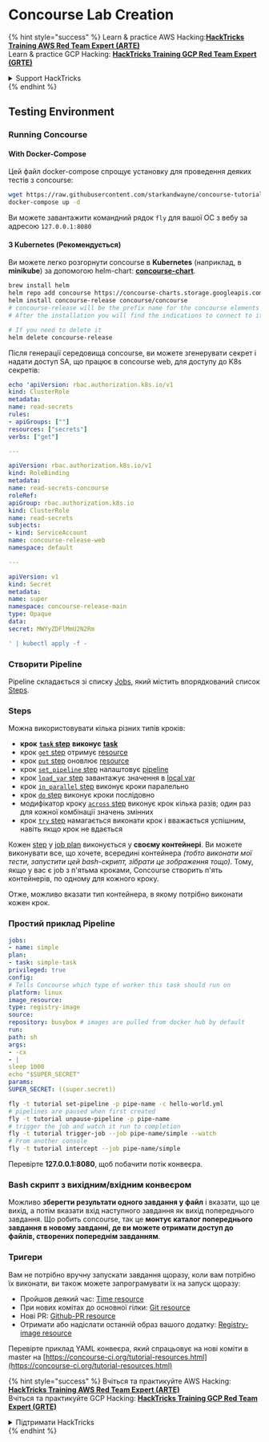 # Concourse Lab Creation

{% hint style="success" %}
Learn & practice AWS Hacking:<img src="../../.gitbook/assets/image (1) (1) (1).png" alt="" data-size="line">[**HackTricks Training AWS Red Team Expert (ARTE)**](https://training.hacktricks.xyz/courses/arte)<img src="../../.gitbook/assets/image (1) (1) (1).png" alt="" data-size="line">\
Learn & practice GCP Hacking: <img src="../../.gitbook/assets/image (2).png" alt="" data-size="line">[**HackTricks Training GCP Red Team Expert (GRTE)**<img src="../../.gitbook/assets/image (2).png" alt="" data-size="line">](https://training.hacktricks.xyz/courses/grte)

<details>

<summary>Support HackTricks</summary>

* Check the [**subscription plans**](https://github.com/sponsors/carlospolop)!
* **Join the** 💬 [**Discord group**](https://discord.gg/hRep4RUj7f) or the [**telegram group**](https://t.me/peass) or **follow** us on **Twitter** 🐦 [**@hacktricks\_live**](https://twitter.com/hacktricks_live)**.**
* **Share hacking tricks by submitting PRs to the** [**HackTricks**](https://github.com/carlospolop/hacktricks) and [**HackTricks Cloud**](https://github.com/carlospolop/hacktricks-cloud) github repos.

</details>
{% endhint %}

## Testing Environment

### Running Concourse

#### With Docker-Compose

Цей файл docker-compose спрощує установку для проведення деяких тестів з concourse:
```bash
wget https://raw.githubusercontent.com/starkandwayne/concourse-tutorial/master/docker-compose.yml
docker-compose up -d
```
Ви можете завантажити командний рядок `fly` для вашої ОС з вебу за адресою `127.0.0.1:8080`

#### З Kubernetes (Рекомендується)

Ви можете легко розгорнути concourse в **Kubernetes** (наприклад, в **minikube**) за допомогою helm-chart: [**concourse-chart**](https://github.com/concourse/concourse-chart).
```bash
brew install helm
helm repo add concourse https://concourse-charts.storage.googleapis.com/
helm install concourse-release concourse/concourse
# concourse-release will be the prefix name for the concourse elements in k8s
# After the installation you will find the indications to connect to it in the console

# If you need to delete it
helm delete concourse-release
```
Після генерації середовища concourse, ви можете згенерувати секрет і надати доступ SA, що працює в concourse web, для доступу до K8s секретів:
```yaml
echo 'apiVersion: rbac.authorization.k8s.io/v1
kind: ClusterRole
metadata:
name: read-secrets
rules:
- apiGroups: [""]
resources: ["secrets"]
verbs: ["get"]

---

apiVersion: rbac.authorization.k8s.io/v1
kind: RoleBinding
metadata:
name: read-secrets-concourse
roleRef:
apiGroup: rbac.authorization.k8s.io
kind: ClusterRole
name: read-secrets
subjects:
- kind: ServiceAccount
name: concourse-release-web
namespace: default

---

apiVersion: v1
kind: Secret
metadata:
name: super
namespace: concourse-release-main
type: Opaque
data:
secret: MWYyZDFlMmU2N2Rm

' | kubectl apply -f -
```
### Створити Pipeline

Pipeline складається зі списку [Jobs](https://concourse-ci.org/jobs.html), який містить впорядкований список [Steps](https://concourse-ci.org/steps.html).

### Steps

Можна використовувати кілька різних типів кроків:

* **крок** [**`task` step**](https://concourse-ci.org/task-step.html) **виконує** [**task**](https://concourse-ci.org/tasks.html)
* крок [`get` step](https://concourse-ci.org/get-step.html) отримує [resource](https://concourse-ci.org/resources.html)
* крок [`put` step](https://concourse-ci.org/put-step.html) оновлює [resource](https://concourse-ci.org/resources.html)
* крок [`set_pipeline` step](https://concourse-ci.org/set-pipeline-step.html) налаштовує [pipeline](https://concourse-ci.org/pipelines.html)
* крок [`load_var` step](https://concourse-ci.org/load-var-step.html) завантажує значення в [local var](https://concourse-ci.org/vars.html#local-vars)
* крок [`in_parallel` step](https://concourse-ci.org/in-parallel-step.html) виконує кроки паралельно
* крок [`do` step](https://concourse-ci.org/do-step.html) виконує кроки послідовно
* модифікатор кроку [`across` step](https://concourse-ci.org/across-step.html#schema.across) виконує крок кілька разів; один раз для кожної комбінації значень змінних
* крок [`try` step](https://concourse-ci.org/try-step.html) намагається виконати крок і вважається успішним, навіть якщо крок не вдається

Кожен [step](https://concourse-ci.org/steps.html) у [job plan](https://concourse-ci.org/jobs.html#schema.job.plan) виконується у **своєму контейнері**. Ви можете виконувати все, що хочете, всередині контейнера _(тобто виконати мої тести, запустити цей bash-скрипт, зібрати це зображення тощо)_. Тому, якщо у вас є job з п'ятьма кроками, Concourse створить п'ять контейнерів, по одному для кожного кроку.

Отже, можливо вказати тип контейнера, в якому потрібно виконати кожен крок.

### Простий приклад Pipeline
```yaml
jobs:
- name: simple
plan:
- task: simple-task
privileged: true
config:
# Tells Concourse which type of worker this task should run on
platform: linux
image_resource:
type: registry-image
source:
repository: busybox # images are pulled from docker hub by default
run:
path: sh
args:
- -cx
- |
sleep 1000
echo "$SUPER_SECRET"
params:
SUPER_SECRET: ((super.secret))
```

```bash
fly -t tutorial set-pipeline -p pipe-name -c hello-world.yml
# pipelines are paused when first created
fly -t tutorial unpause-pipeline -p pipe-name
# trigger the job and watch it run to completion
fly -t tutorial trigger-job --job pipe-name/simple --watch
# From another console
fly -t tutorial intercept --job pipe-name/simple
```
Перевірте **127.0.0.1:8080**, щоб побачити потік конвеєра.

### Bash скрипт з вихідним/вхідним конвеєром

Можливо **зберегти результати одного завдання у файл** і вказати, що це вихід, а потім вказати вхід наступного завдання як вихід попереднього завдання. Що робить concourse, так це **монтує каталог попереднього завдання в новому завданні, де ви можете отримати доступ до файлів, створених попереднім завданням**.

### Тригери

Вам не потрібно вручну запускати завдання щоразу, коли вам потрібно їх виконати, ви також можете запрограмувати їх на запуск щоразу:

* Пройшов деякий час: [Time resource](https://github.com/concourse/time-resource/)
* При нових комітах до основної гілки: [Git resource](https://github.com/concourse/git-resource)
* Нові PR: [Github-PR resource](https://github.com/telia-oss/github-pr-resource)
* Отримати або надіслати останній образ вашого додатку: [Registry-image resource](https://github.com/concourse/registry-image-resource/)

Перевірте приклад YAML конвеєра, який спрацьовує на нові коміти в master на [https://concourse-ci.org/tutorial-resources.html](https://concourse-ci.org/tutorial-resources.html)

{% hint style="success" %}
Вчіться та практикуйте AWS Hacking:<img src="../../.gitbook/assets/image (1) (1) (1).png" alt="" data-size="line">[**HackTricks Training AWS Red Team Expert (ARTE)**](https://training.hacktricks.xyz/courses/arte)<img src="../../.gitbook/assets/image (1) (1) (1).png" alt="" data-size="line">\
Вчіться та практикуйте GCP Hacking: <img src="../../.gitbook/assets/image (2).png" alt="" data-size="line">[**HackTricks Training GCP Red Team Expert (GRTE)**<img src="../../.gitbook/assets/image (2).png" alt="" data-size="line">](https://training.hacktricks.xyz/courses/grte)

<details>

<summary>Підтримати HackTricks</summary>

* Перевірте [**плани підписки**](https://github.com/sponsors/carlospolop)!
* **Приєднуйтесь до** 💬 [**групи Discord**](https://discord.gg/hRep4RUj7f) або [**групи telegram**](https://t.me/peass) або **слідкуйте** за нами в **Twitter** 🐦 [**@hacktricks\_live**](https://twitter.com/hacktricks_live)**.**
* **Діліться хакерськими трюками, надсилаючи PR до** [**HackTricks**](https://github.com/carlospolop/hacktricks) та [**HackTricks Cloud**](https://github.com/carlospolop/hacktricks-cloud) репозиторіїв на github.

</details>
{% endhint %}
